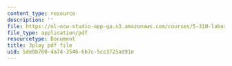 ```yaml
---
content_type: resource
description: ''
file: https://ol-ocw-studio-app-qa.s3.amazonaws.com/courses/5-310-laboratory-chemistry-fall-2019/5de0b7604a7435466b7c5cc3725ad91e_EuVpZmQ5v6A.pdf
file_type: application/pdf
resourcetype: Document
title: 3play pdf file
uid: 5de0b760-4a74-3546-6b7c-5cc3725ad91e
---
```


